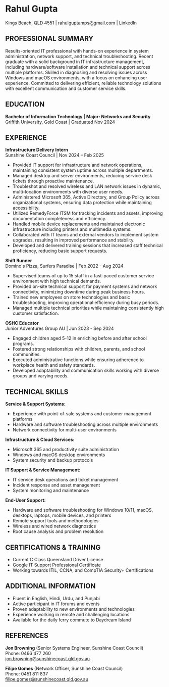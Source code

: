 # Rahul Gupta
Kings Beach, QLD 4551 | rahulguptamps@gmail.com | LinkedIn

## PROFESSIONAL SUMMARY
Results-oriented IT professional with hands-on experience in system administration, network support, and technical troubleshooting. Recent graduate with a solid background in IT infrastructure management, including hardware/software installation and technical support across multiple platforms. Skilled in diagnosing and resolving issues across Windows and macOS environments, with a focus on enhancing user experience. Committed to delivering efficient, reliable technology solutions with excellent communication and customer service skills.

## EDUCATION
**Bachelor of Information Technology | Major: Networks and Security**  
Griffith University, Gold Coast | Graduated Nov 2024

## EXPERIENCE
**Infrastructure Delivery Intern**  
Sunshine Coast Council | Nov 2024 – Feb 2025
* Provided IT support for infrastructure and network operations, maintaining consistent system uptime across multiple departments.
* Managed desktop and server environments, reducing service desk tickets through proactive maintenance.
* Troubleshot and resolved wireless and LAN network issues in dynamic, multi-location environments with diverse user needs.
* Administered Microsoft 365, Active Directory, and Group Policy across organizational systems, ensuring data protection while maintaining accessibility.
* Utilized RemedyForce ITSM for tracking incidents and assets, improving documentation completeness and efficiency.
* Handled mobile device replacements and maintained electronic infrastructure including printers and multimedia systems.
* Collaborated with IT teams and external vendors to implement system upgrades, resulting in improved performance and stability.
* Developed and delivered training sessions that increased staff technical proficiency, reducing basic support requests.

**Shift Runner**  
Domino's Pizza, Surfers Paradise | Feb 2022 - Aug 2024
* Supervised teams of up to 15 staff in a fast-paced customer service environment with high technical demands.
* Provided on-site technical support for payment systems and network connectivity, minimizing downtime during peak business hours.
* Trained new employees on store technologies and basic troubleshooting, improving operational efficiency during busy periods.
* Managed multiple technical priorities while maintaining consistently high customer satisfaction.

**OSHC Educator**  
Junior Adventures Group AU | Jun 2023 - Sep 2024
* Engaged children aged 5-12 in enriching before and after school programs.
* Fostered strong relationships with children, parents, and school communities.
* Executed administrative functions while ensuring adherence to workplace health and safety standards.
* Developed adaptability and communication skills working with diverse groups and varying needs.

## TECHNICAL SKILLS
**Service & Support Systems:**
* Experience with point-of-sale systems and customer management platforms
* Hardware and software troubleshooting across multiple environments
* Network connectivity for multi-user environments

**Infrastructure & Cloud Services:**
* Microsoft 365 and productivity suite administration
* Windows and macOS desktop environments
* System security and backup protocols

**IT Support & Service Management:**
* IT service desk operations and ticket management
* Incident response and asset management
* System monitoring and maintenance

**End-User Support:**
* Hardware and software troubleshooting for Windows 10/11, macOS, desktops, laptops, mobile devices, and printers
* Remote support tools and methodologies
* Wireless and wired network diagnostics
* Root cause analysis and problem resolution

## CERTIFICATIONS & TRAINING
* Current C Class Queensland Driver License
* Google IT Support Professional Certificate
* Working towards ITIL, CCNA, and CompTIA Security+ Certifications

## ADDITIONAL INFORMATION
* Fluent in English, Hindi, Urdu, and Punjabi
* Active participant in IT forums and events
* Proven adaptability to new environments and technologies
* Experience working in remote and challenging locations
* Available for the daily ferry commute to Daydream Island

## REFERENCES
**Jon Browning** (Senior Systems Engineer, Sunshine Coast Council)  
Phone: 0466 477 260  
jon.browning@sunshinecoast.qld.gov.au

**Filipe Gomes** (Network Officer, Sunshine Coast Council)  
Phone: 0451 811 837  
filipe.gomes@sunshinecoast.qld.gov.au

